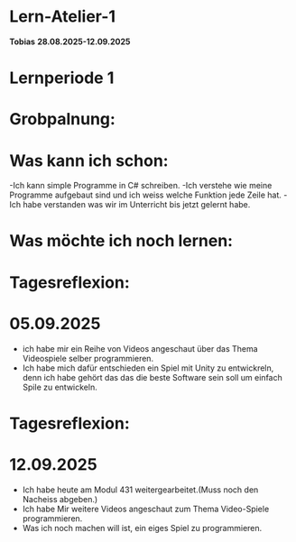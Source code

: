 # Lern-Atelier-1
**Tobias**
**28.08.2025-12.09.2025**


 # Lernperiode 1 


# Grobpalnung:
# Was kann ich schon:
-Ich kann simple Programme in C# schreiben.
-Ich verstehe wie meine Programme aufgebaut sind und ich weiss welche Funktion jede Zeile hat.
-Ich habe verstanden was wir im Unterricht bis jetzt gelernt habe. 

# Was möchte ich noch lernen:






# Tagesreflexion:
# 05.09.2025

- ich habe mir ein Reihe von Videos angeschaut über das Thema Videospiele selber programmieren.
- Ich habe mich dafür entschieden ein Spiel mit Unity zu entwickreln, denn ich habe gehört das das die beste Software sein soll um einfach Spile zu entwickeln.





# Tagesreflexion:
# 12.09.2025

- Ich habe heute am Modul 431 weitergearbeitet.(Muss noch den Nacheiss abgeben.)
- Ich habe Mir weitere Videos angeschaut zum Thema Video-Spiele programmieren.
- Was ich noch machen will ist, ein eiges Spiel zu programmieren.






